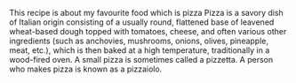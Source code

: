 This recipe is about my favourite food which is pizza
Pizza is a savory dish of Italian origin consisting of a usually round, flattened base of leavened wheat-based dough topped with tomatoes, cheese, and often various other ingredients (such as anchovies, mushrooms, onions, olives, pineapple, meat, etc.), which is then baked at a high temperature, traditionally in a wood-fired oven. A small pizza is sometimes called a pizzetta. A person who makes pizza is known as a pizzaiolo.
